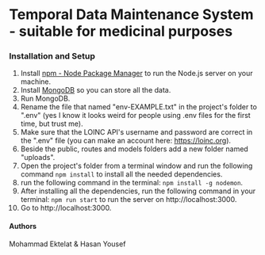 # Temporal Data Maintenance System - suitable for medicinal purposes

### Installation and Setup

1. Install [npm - Node Package Manager](https://docs.npmjs.com/downloading-and-installing-node-js-and-npm) to run the Node.js server on your machine.
1. Install [MongoDB](https://docs.mongodb.com/manual/tutorial/install-mongodb-on-windows) so you can store all the data.
1. Run MongoDB.
1. Rename the file that named "env-EXAMPLE.txt" in the project's folder to ".env" (yes I know it looks weird for people using .env files for the first time, but trust me).
1. Make sure that the LOINC API's username and password are correct in the ".env" file (you can make an account here: https://loinc.org).
1. Beside the public, routes and models folders add a new folder named "uploads".
1. Open the project's folder from a terminal window and run the following command `npm install` to install all the needed dependencies.
1. run the following command in the terminal: `npm install -g nodemon`.
1. After installing all the dependencies, run the following command in your terminal: `npm run start` to run the server on http://localhost:3000.
1. Go to http://localhost:3000.

#### Authors

Mohammad Ektelat & Hasan Yousef